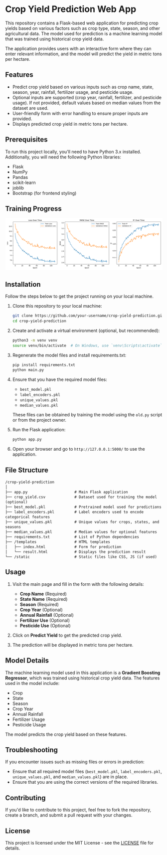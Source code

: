 
# Crop Yield Prediction Web App

This repository contains a Flask-based web application for predicting crop yields based on various factors such as crop type, state, season, and other agricultural data. The model used for prediction is a machine learning model that was trained using historical crop yield data. 

The application provides users with an interactive form where they can enter relevant information, and the model will predict the yield in metric tons per hectare.

## Features
- Predict crop yield based on various inputs such as crop name, state, season, year, rainfall, fertilizer usage, and pesticide usage.
- Optional inputs are supported (crop year, rainfall, fertilizer, and pesticide usage). If not provided, default values based on median values from the dataset are used.
- User-friendly form with error handling to ensure proper inputs are provided.
- Displays predicted crop yield in metric tons per hectare.

## Prerequisites

To run this project locally, you'll need to have Python 3.x installed. Additionally, you will need the following Python libraries:

- Flask
- NumPy
- Pandas
- scikit-learn
- joblib
- Bootstrap (for frontend styling)

  
## Training Progress

![training_progress](training_progress.png)

## Installation

Follow the steps below to get the project running on your local machine.

1. Clone this repository to your local machine:

   ```bash
   git clone https://github.com/your-username/crop-yield-prediction.git
   cd crop-yield-prediction
   ```

2. Create and activate a virtual environment (optional, but recommended):

   ```bash
   python3 -m venv venv
   source venv/bin/activate  # On Windows, use `venv\Scripts\activate`
   ```

3. Regenerate the model files and install requirements.txt:

   ```bash
   pip install requirements.txt
   python main.py
   ```

4. Ensure that you have the required model files:
   - `best_model.pkl`
   - `label_encoders.pkl`
   - `unique_values.pkl`
   - `median_values.pkl`

   These files can be obtained by training the model using the `old.py` script or from the project owner.

5. Run the Flask application:

   ```bash
   python app.py
   ```

6. Open your browser and go to `http://127.0.0.1:5000/` to use the application.

## File Structure

```
/crop-yield-prediction
│
├── app.py                     # Main Flask application
├── crop_yield.csv             # Dataset used for training the model (optional)
├── best_model.pkl             # Pretrained model used for predictions
├── label_encoders.pkl         # Label encoders used to encode categorical features
├── unique_values.pkl          # Unique values for crops, states, and seasons
├── median_values.pkl          # Median values for optional features
├── requirements.txt           # List of Python dependencies
├── /templates                 # HTML templates
│   ├── index.html             # Form for prediction
│   └── result.html            # Displays the prediction result
└── /static                    # Static files like CSS, JS (if used)
```

## Usage

1. Visit the main page and fill in the form with the following details:
   - **Crop Name** (Required)
   - **State Name** (Required)
   - **Season** (Required)
   - **Crop Year** (Optional)
   - **Annual Rainfall** (Optional)
   - **Fertilizer Use** (Optional)
   - **Pesticide Use** (Optional)

2. Click on **Predict Yield** to get the predicted crop yield.

3. The prediction will be displayed in metric tons per hectare.

## Model Details

The machine learning model used in this application is a **Gradient Boosting Regressor**, which was trained using historical crop yield data. The features used in the model include:
- Crop
- State
- Season
- Crop Year
- Annual Rainfall
- Fertilizer Usage
- Pesticide Usage

The model predicts the crop yield based on these features.

## Troubleshooting

If you encounter issues such as missing files or errors in prediction:
- Ensure that all required model files (`best_model.pkl`, `label_encoders.pkl`, `unique_values.pkl`, and `median_values.pkl`) are in place.
- Ensure that you are using the correct versions of the required libraries.

## Contributing

If you'd like to contribute to this project, feel free to fork the repository, create a branch, and submit a pull request with your changes.

## License

This project is licensed under the MIT License - see the [LICENSE](LICENSE) file for details.
